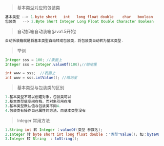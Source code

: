 > 基本类型对应的包装类

```java
基本类型 --> 1.byte short   int   long float double    char   boolean
包装类   --> 2.Byte Short Integer Long Float Double Character Boolean
```

> 自动拆箱自动装箱(java1.5开始)

```java
自动拆装箱就是将基本类型自动转成包装类，将包装类自动转为基本类型.
```

> 举例

```java
Integer sss = 100; //表面上
Integer sss = Integer.valueOf(100);//暗地里

int www = sss;  //表面上
int www = sss.intValue(); //暗地里
```

> 基本类型与包装类的区别

```java
1.基本类型不可以创建对象，包装类可以
2.基本类型值空间在栈，而对象引用在堆
3.基本类型默认值与包装类不同4.
4.包装类有操作自己属性的方法，而基本类型没有
```

> Integer 常用方法

```java
1.String int 转 Integer ：valueOf(类型 参数名);
2.Integer 转 byte short int long float double ："类型"Value(); 如：byteValue();
3.Integer 转 String  : toString();
```



